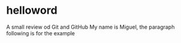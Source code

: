 # helloword
A small review od Git and GitHub
My name is Miguel, the paragraph following is for the example
